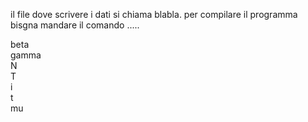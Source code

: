 il file dove scrivere i dati si chiama blabla.
per compilare il programma bisgna mandare il comando
.....

beta  
gamma  
N  
T  
i  
t  
mu  